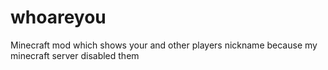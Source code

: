 # whoareyou
Minecraft mod which shows your and other players nickname
because my minecraft server disabled them
